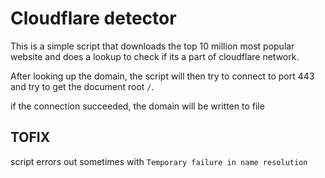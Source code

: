 # Cloudflare detector

This is a simple script that downloads the top 10 million most popular website and does a lookup to check if its a part of cloudflare network.

After looking up the domain, the script will then try to connect to port 443 and try to get the document root `/`.

if the connection succeeded, the domain will be written to file

## TOFIX

script errors out sometimes with `Temporary failure in name resolution`